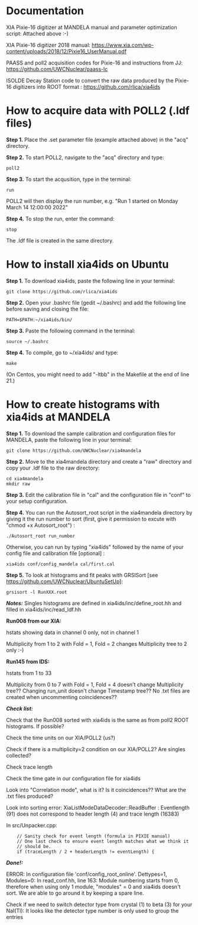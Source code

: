 # Documentation

XIA Pixie-16 digitizer at MANDELA manual and parameter optimization script: Attached above :-)

XIA Pixie-16 digitizer 2018 manual: https://www.xia.com/wp-content/uploads/2018/12/Pixie16_UserManual.pdf

PAASS and poll2 acquisition codes for Pixie-16 and instructions from JJ: https://github.com/UWCNuclear/paass-lc

ISOLDE Decay Station code to convert the raw data produced by the Pixie-16 digitizers into ROOT format : https://github.com/rlica/xia4ids

#  How to acquire data with POLL2 (.ldf files)

**Step 1.** Place the .set parameter file (example attached above) in the "acq" directory.

**Step 2.** To start POLL2, navigate to the "acq" directory and type:

    poll2
   
**Step 3.** To start the acqusition, type in the terminal:

    run

POLL2 will then display the run number, e.g. "Run 1 started on Monday March 14 12:00:00 2022"

**Step 4.** To stop the run, enter the command:

    stop
    
The .ldf file is created in the same directory.    
      
# How to install xia4ids on Ubuntu

**Step 1.**	To download xia4ids, paste the following line in your terminal:

    git clone https://github.com/rlica/xia4ids
    
**Step 2.**	Open your .bashrc file (gedit ~/.bashrc) and add the following line before saving and closing the file:

    PATH=$PATH:~/xia4ids/bin/

**Step 3.**	Paste the following command in the terminal:

    source ~/.bashrc

**Step 4.**	To compile, go to ~/xia4ids/ and type:

    make
    
(On Centos, you might need to add "-ltbb" in the Makefile at the end of line 21.)
   
# How to create histograms with xia4ids at MANDELA

**Step 1.** To download the sample calibration and configuration files for MANDELA, paste the following line in your terminal:

    git clone https://github.com/UWCNuclear/xia4mandela

**Step 2.**	Move to the xia4mandela directory and create a "raw" directory and copy your .ldf file to the raw directory:

    cd xia4mandela
    mkdir raw

**Step 3.**	Edit the calibration file in "cal" and the configuration file in "conf" to your setup configuration.

**Step 4.**	You can run the Autosort_root script in the xia4mandela directory by giving it the run number to sort (first, give it permission to excute with "chmod +x Autosort_root") : 

    ./Autosort_root run_number
    
Otherwise, you can run by typing "xia4ids" followed by the name of your config file and calibration file [optional] :

    xia4ids conf/config_mandela cal/first.cal

**Step 5.**	To look at histograms and fit peaks with GRSISort [see https://github.com/UWCNuclear/UbuntuSetUp]:

    grsisort -l RunXXX.root
    

***Notes:*** Singles histograms are defined in xia4ids/inc/define_root.hh and filled in xia4ids/inc/read_ldf.hh

**Run008 from our XIA:**

hstats showing data in channel 0 only, not in channel 1

Multiplicity from 1 to 2 with Fold = 1, Fold = 2 changes Multiplicity tree to 2 only :-)

**Run145 from IDS:**

hstats from 1 to 33

Multiplicity from 0 to 7 with Fold = 1, Fold = 4 doesn't change Multiplicity tree?? Changing run_unit doesn't change Timestamp tree?? No .txt files are created when uncommenting coincidences??

***Check list:***

Check that the Run008 sorted with xia4ids is the same as from poll2 ROOT histograms. If possible?

Check the time units on our XIA/POLL2 (us?)

Check if there is a multiplicity=2 condition on our XIA/POLL2? Are singles collected?

Check trace length

Check the time gate in our configuration file for xia4ids 

Look into "Correlation mode", what is it? Is it coincidences?? What are the .txt files produced?

Look into sorting error: XiaListModeDataDecoder::ReadBuffer : Eventlength (91) does not correspond to header length (4) and trace length (16383)

In src/Unpacker.cpp:

        // Sanity check for event length (formula in PIXIE manual)
        // One last check to ensure event length matches what we think it
        // should be.
        if (traceLength / 2 + headerLength != eventLength) {

***Done!:***

ERROR: In configuration file 'conf/config_root_online'. Dettypes=1, Modules=0: In read_conf.hh, line 163: Module numbering starts from 0, therefore when using only 1 module, "modules" = 0 and xia4ids doesn't sort. We are able to go around it by keeping a spare line.

Check if we need to switch detector type from crystal (1) to beta (3) for your NaI(Tl): It looks like the detector type number is only used to group the entries




